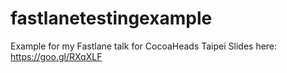 # fastlanetestingexample
Example for my Fastlane talk for CocoaHeads Taipei
Slides here: https://goo.gl/RXqXLF
